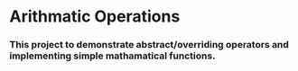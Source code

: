 # Arithmatic Operations

### This project to demonstrate abstract/overriding operators and implementing simple mathamatical functions.
